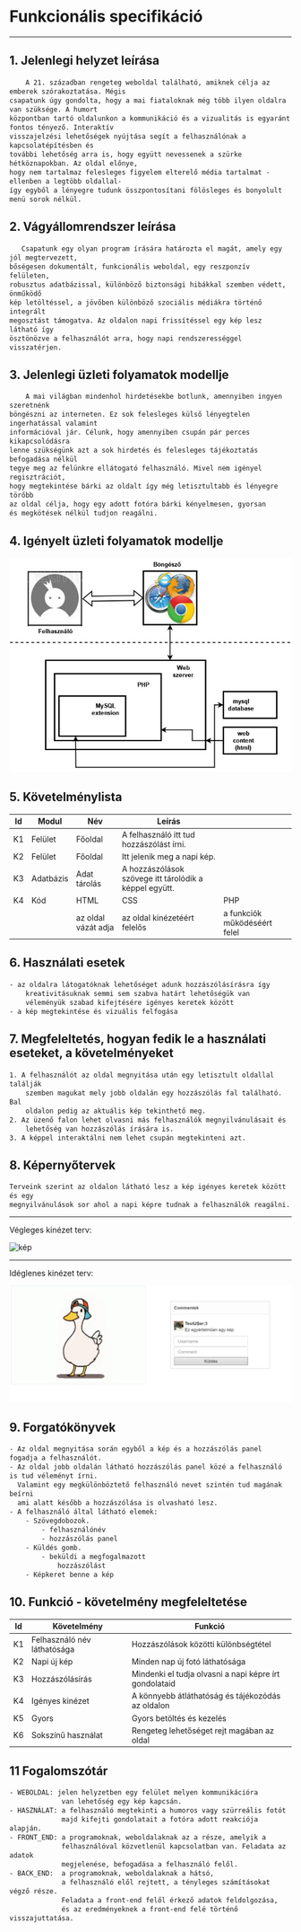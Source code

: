 # Funkcionális specifikáció
___
## 1. Jelenlegi helyzet leírása
        A 21. században rengeteg weboldal található, amiknek célja az emberek szórakoztatása. Mégis
    csapatunk úgy gondolta, hogy a mai fiataloknak még több ilyen oldalra van szüksége. A humort
    központban tartó oldalunkon a kommunikáció és a vizualitás is egyaránt fontos tényező. Interaktív
    visszajelzési lehetőségek nyújtása segít a felhasználónak a kapcsolatépítésben és 
    további lehetőség arra is, hogy együtt nevessenek a szürke hétköznapokban. Az oldal előnye,
    hogy nem tartalmaz felesleges figyelem elterelő média tartalmat -ellenben a legtöbb oldallal-
    így egyből a lényegre tudunk összpontosítani fölösleges és bonyolult menü sorok nélkül.


## 2. Vágyállomrendszer leírása
       Csapatunk egy olyan program írására határozta el magát, amely egy jól megtervezett,
    bőségesen dokumentált, funkcionális weboldal, egy reszponzív felületen,
    robusztus adatbázissal, különböző biztonsági hibákkal szemben védett, önműködő
    kép letöltéssel, a jövőben különböző szociális médiákra történő integrált
    megosztást támogatva. Az oldalon napi frissítéssel egy kép lesz látható így
    ösztönözve a felhasználót arra, hogy napi rendszerességgel visszatérjen.


## 3. Jelenlegi üzleti folyamatok modellje
        A mai világban mindenhol hirdetésekbe botlunk, amennyiben ingyen szeretnénk
    böngészni az interneten. Ez sok felesleges külső lényegtelen ingerhatással valamint
    információval jár. Célunk, hogy amennyiben csupán pár perces kikapcsolódásra
    lenne szükségünk azt a sok hirdetés és felesleges tájékoztatás befogadása nélkül
    tegye meg az felünkre ellátogató felhasználó. Mivel nem igényel regisztrációt,
    hogy megtekintése bárki az oldalt így még letisztultabb és lényegre törőbb
    az oldal célja, hogy egy adott fotóra bárki kényelmesen, gyorsan
    és megkötések nélkül tudjon reagálni.


## 4. Igényelt üzleti folyamatok modellje

![Untitled Diagram](https://github.com/rokobata510/space/blob/main/pics/Untitled%20Diagram.jpg?raw=true)
  
  
## 5. Követelménylista
| Id | Modul | Név | Leírás |    |
| :---: | --- | --- | --- | --- |
| K1 | Felület | Főoldal | A felhasználó itt tud hozzászólást írni. | |
| K2 | Felület | Főoldal | Itt jelenik meg a napi kép. |                                         |
| K3 | Adatbázis | Adat tárolás | A hozzászólások szövege itt tárolódik a képpel együtt. |       |
| K4 | Kód  | HTML                |  CSS                         |  PHP                          |
|    |     | az oldal vázát adja | az oldal kinézetéért felelős | a funkciók működéséért felel  |


## 6. Használati esetek
    - az oldalra látogatóknak lehetőséget adunk hozzászólásírásra így
        kreativitásuknak semmi sem szabva határt lehetőségük van
        véleményük szabad kifejtésére igényes keretek között
    - a kép megtekintése és vizuális felfogása


## 7. Megfeleltetés, hogyan fedik le a használati eseteket, a követelményeket
    1. A felhasználót az oldal megnyitása után egy letisztult oldallal találják
        szemben magukat mely jobb oldalán egy hozzászólás fal található. Bal
        oldalon pedig az aktuális kép tekinthető meg.
    2. Az üzenő falon lehet olvasni más felhasználók megnyilvánulásait és
        lehetőség van hozzászólás írására is.
    3. A képpel interaktálni nem lehet csupán megtekinteni azt.
    
    
## 8. Képernyőtervek
    Terveink szerint az oldalon látható lesz a kép igényes keretek között és egy
    megnyilvánulások sor ahol a napi képre tudnak a felhasználók reagálni.
   __________
   Végleges kinézet terv:
   
   ![kép](https://user-images.githubusercontent.com/114166697/195412573-3f7f6ba4-c623-4824-829d-97e6ee23b59b.png)
   
   
   __________
   Idéglenes kinézet terv:
   
  ![284927246_873243980751058_2161368785832703537_n](https://github.com/rokobata510/space/blob/main/pics/284927246_873243980751058_2161368785832703537_n.png?raw=true)



## 9. Forgatókönyvek
    - Az oldal megnyitása során egyből a kép és a hozzászólás panel fogadja a felhasználót. 
    - Az oldal jobb oldalán látható hozzászólás panel közé a felhasználó is tud véleményt írni.
      Valamint egy megkülönböztető felhasználó nevet szintén tud magának beírni
      ami alatt később a hozzászólása is olvasható lesz.
    - A felhasználó által látható elemek:
        - Szövegdobozok.
            - felhasználónév
            - hozzászólás panel
        - Küldés gomb.
            - beküldi a megfogalmazott
                hozzászólást
        - Képkeret benne a kép


## 10. Funkció - követelmény megfeleltetése
  | Id | Követelmény | Funkció |
  | :---: | --- | --- |
  | K1 | Felhasználó név láthatósága | Hozzászólások közötti különbségtétel |
  | K2 | Napi új kép | Minden nap új fotó láthatósága |
  | K3 | Hozzászólásírás | Mindenki el tudja olvasni a napi képre írt gondolataid |
  | K4 | Igényes kinézet | A könnyebb átláthatóság és tájékozódás az oldalon |
  | K5 | Gyors | Gyors betöltés és kezelés |
  | K6 | Sokszínű használat | Rengeteg lehetőséget rejt magában az oldal |


## 11 Fogalomszótár
    - WEBOLDAL: jelen helyzetben egy felület melyen kommunikációra
                 van lehetőség egy kép kapcsán.
    - HASZNÁLAT: a felhasználó megtekinti a humoros vagy szürreális fotót
                 majd kifejti gondolatait a fotóra adott reakciója alapján.
    - FRONT_END: a programoknak, weboldalaknak az a része, amelyik a
                 felhasználóval közvetlenül kapcsolatban van. Feladata az adatok
                 megjelenése, befogadása a felhasználó felől.
    - BACK_END:  a programoknak, weboldalaknak a hátsó,
                 a felhasználó elől rejtett, a tényleges számításokat végző része.
                 Feladata a front‑end felől érkező adatok feldolgozása,
                 és az eredményeknek a front‑end felé történő visszajuttatása.
